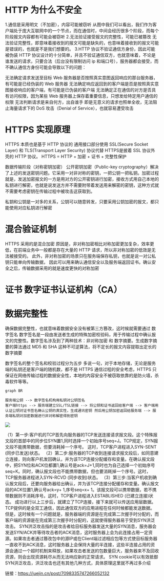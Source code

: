 # HTTP 为什么不安全

1.通信是采用明文（不加密），内容可能被窃听
从图中我们可以看出，我们作为客户端处于庞大互联网中的一个节点，而在通信时，中间会经历很多个阶段，而每个阶段报文内容都有可能会被窃听
2.无法验证接受报文的完整性，可能已被篡改
无法验证完整性，即意味着接收到的报文可能是缺失的，也意味着接收到的报文可能是错误的，也就是不是我们想要的。
3.HTTP 协议不验证通信方身份，因此可能被伪装
HTTP 协议设计的十分简单，并且不验证通信双方，也就意味着，不论是谁发送的请求，只要合法（后台没有限制访问 ip 和端口号），服务器都会接受，而不确认通信方身份可能会导致以下的问题：

无法确定请求发送至目标 Web 服务器是否按照真实意图返回响应的那台服务器，有可能是已经伪装的 Web 服务器
无法确定响应返回到的客户端是否是按照真实意图接收响应的客户端，有可能是已伪装的客户端
无法确定正在通信的对方是否具有访问权限，因为某些 Web 服务器上保存着重要信息，只想发给特定用户通信的权限
无法判断请求是来自何方，出自谁手
即是无意义的请求也照单全收，无法阻止海量请求下的 DoS 攻击（Denial of Service），也就容易遭受攻击

# HTTPS 实现原理
HTTPS 本质也是基于 HTTP 协议的
通用接口部分使用 SSL(Secure Socket Layer) 和 TLS(Transport Layer Security) 协议代替
HTTPS是披着 SSL 协议外壳的 HTTP 协议。
HTTPS = HTTP + 加密 + 证书 + 完整性保护

数据传输阶段（对称密钥加密）
公开密钥加密（Public-key cryptography）解决了上述的发送密钥问题。它采用一对非对称的密钥，一把公钥一把私钥。加密过程就是，发送加密报文的一方是用对方的公开密钥进行加密，接收方式用自己本地的私钥进行解密，也就是说发送方并不需要附带着发送用来解密的密钥，这种方式就不需要考虑密钥在传输过程中被攻击这获取到。

私钥和公钥是一对多的关系，公钥可以随意转发，只要采用公钥加密的报文，都只能使用对应私钥进行解密

# 混合验证机制
HTTPS 采用的是混合加密
原因是，非对称加密相比对称加密更加复杂，效率更低，在前端业务中一般都是存在大量的 HTTP 请求，所以非对称加密的低效是无法被接受的。
此外，非对称加密的场景只在服务端保存私钥，也就是说一对公私钥只能单向传输数据，
因此可以用来确认通信安全以及服务端返回证书。确认安全之后，传输数据采用的就是速度更快的对称加密

# 证书 数字证书认证机构（CA）

# 数据完整性
确保数据完整性，也就意味着数据安全没有被第三方篡改，这时候就需要通过 数字签名
数字签名是一段由发送者生成的特殊加密校验码，用于传输过程中确认报文的完整性。数字签名涉及到了两种技术：非对称加密 和 数字摘要。生成数字摘要的算法通过 MD5 和 SHA 这种不可逆算法，将不定长的报文内容提取出定长的数字摘要

数字签名的整个签名和校验过程分为五步
多说一句，对于本地存储，无论是服务端的私钥还是客户端的随机数，都不是 HTTPS 通信过程的安全考虑，HTTPS 只保证在网络传输过程的数据安全性，本地的内容安全不被窃取依靠的是防火墙，杀毒软件等等。

```mermaid
graph BR

服务端公钥 --> 数字签名机构用私钥对公钥签名
客户端https --> 服务端建立SSL/TSL链接 --> 将公钥和证书返回给客户端 --> 客户端用认证公钥对证书签名确认公钥的真实性，生成通讯密钥 然后用公钥加密返回给服务端 --> 服务端私钥对加密数据进行非对称解密得到密钥

```

<img src="https://p1-juejin.byteimg.com/tos-cn-i-k3u1fbpfcp/9764c14ed2fd4553a535a20c5c839664~tplv-k3u1fbpfcp-zoom-in-crop-mark:1304:0:0:0.awebp?"/>

（1）第一步:客户机的TCP首先向服务器的TCP发送连接请求报文段。这个特殊报文段的首部中的同步位SYN置1,同时选择一个初始序号seq=J。TCP规定，SYN报文段不能携带数据，但要消耗掉一个序号。 这时，TCP客户进程进入SYN-SENT (同步已发送)状态。
（2）第二步:服务器的TCP收到连接请求报文段后，如同意建立连接，则向客户机发回确认，并为该TCP连接分配缓存和变量。在确认报文段中，把SYN位和ACK位都置1,确认号是ack=J+1,同时也为自己选择一个初始序号 seq=K。同时，确认报文段也不能携带数据，但也要消耗掉一个序号。这时，TCP服务器进程进入SYN-RCVD (同步收到)状态。
（3）第三步:当客户机收到确认报文段后，还要向服务器给出确认，并为该TCP连接分配缓存和变量。确认报文段的ACK位置1,确认号ack=y+ 1,序号seq=x+ 1。该报文段可以携带数据，若不携带数据则不消耗序号。这时，TCP客户进程进入ESTABLISHED (已建立连接)状态。
成功进行以上三步后，就建立了TCP连接，接下来就可以传送应用层数据。TCP提供的是全双工通信，因此通信双方的应用进程在任何时候都能发送数据。
但是，这时候有一个问题就是，服务器端的资源是在完成第二次握手时分配的，而客户端的资源是在完成第三次握手时分配的，这就使得服务器易于受到SYN洪泛攻击。
SYN洪泛攻击指的是攻击者给目标服务器发送大量的SYN消息，服务器会发送SYN/ACK并等待攻击者的ACK消息，这时服务器上会为此连接占用一定资源。如果攻击者通过篡改包中的源IP或在Client端过滤相应包等方式使目标服务器一直收不到ACK消息，这时服务器上会保持大量的半连接，这些半连接占用的资源会通过一个超时机制来释放，如果攻击者发送的包数量巨大，服务器来不及回收资源，则会出现资源耗尽从而无法响应新的正常请求。
SYN cookie可以有效抵御SYN洪泛攻击，洪泛攻击也还有其他几种方式，具体原理这里就不再过多介绍


链接：https://juejin.cn/post/7098335747266052132
